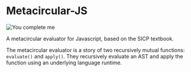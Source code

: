 # Metacircular-JS

![You complete me]('/assets/batman-joker.jpg)

A metacircular evaluator for Javascript, based on the SICP textbook. 

The metacircular evaluator is a story of two recursively mutual functions: `evaluate()` and `apply()`. They recursively evaluate an AST and apply the function using an underlying language runtime. 
